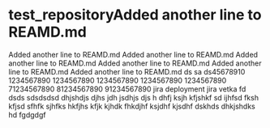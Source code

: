 # test_repositoryAdded another line to REAMD.md
Added another line to REAMD.md
Added another line to REAMD.md
Added another line to REAMD.md
Added another line to REAMD.md
Added another line to REAMD.md
Added another line to REAMD.md
ds
sa
ds45678910
1234567890
1234567890
1234567890
1234567890
1234567890
71234567890
81234567890
91234567890
jira deployment
jira vetka
fd
dsds
sdsdsdsd
dhjshdjs djhs jdh jsdhjs djs h
dhfj ksjh kfjshkf
sd ijhfsd fksh kfjsd
sfhfk sjhfks hkfjhs kfjk
kjhdk fhkdjhf ksjdhf kjsdhf 
dskhds
dhkjshdks hd
fgdgdgf
